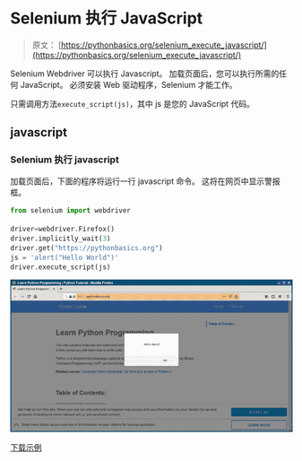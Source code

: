 # Selenium 执行 JavaScript

> 原文： [https://pythonbasics.org/selenium_execute_javascript/](https://pythonbasics.org/selenium_execute_javascript/)

Selenium Webdriver 可以执行 Javascript。 加载页面后，您可以执行所需的任何 JavaScript。 必须安装 Web 驱动程序，Selenium 才能工作。

只需调用方法`execute_script(js)`，其中 js 是您的 JavaScript 代码。


## javascript

### Selenium 执行 javascript

加载页面后，下面的程序将运行一行 javascript 命令。 这将在网页中显示警报框。

```py
from selenium import webdriver

driver=webdriver.Firefox()
driver.implicitly_wait(3)
driver.get("https://pythonbasics.org")
js = 'alert("Hello World")'
driver.execute_script(js)

```

![selenium execute javascript](img/d64bb0b04092fe87118d67e850135a32.jpg)

[下载示例](https://gum.co/GjuJxo)